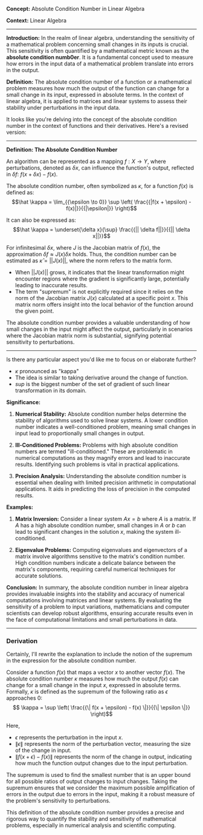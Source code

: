 **Concept:** Absolute Condition Number in Linear Algebra

**Context:** Linear Algebra

---

**Introduction:**
In the realm of linear algebra, understanding the sensitivity of a mathematical problem concerning small changes in its inputs is crucial. This sensitivity is often quantified by a mathematical metric known as the **absolute condition numb0er**. It is a fundamental concept used to measure how errors in the input data of a mathematical problem translate into errors in the output.

**Definition:**
The absolute condition number of a function or a mathematical problem measures how much the output of the function can change for a small change in its input, expressed in absolute terms. In the context of linear algebra, it is applied to matrices and linear systems to assess their stability under perturbations in the input data.

It looks like you're delving into the concept of the absolute condition number in the context of functions and their derivatives. Here's a revised version:

---

**Definition: The Absolute Condition Number**

An algorithm can be represented as a mapping $f: X \rightarrow Y$, where perturbations, denoted as $\delta x$, can influence the function's output, reflected in $\delta f$: $f(x + \delta x) - f(x)$.

The absolute condition number, often symbolized as $\kappa$, for a function $f(x)$ is defined as:
$$\hat \kappa = \lim_{{\epsilon \to 0}} \sup \left( \frac{{|f(x + \epsilon) - f(x)|}}{{|\epsilon|}} \right)$$

It can also be expressed as:
$$\hat \kappa = \underset{\delta x}{\sup} \frac{{|| \delta f||}}{{|| \delta x||}}$$

For infinitesimal $\delta x$, where $J$ is the Jacobian matrix of $f(x)$, the approximation $\delta f \approx J(x) \delta x$ holds. Thus, the condition number can be estimated as $\hat \kappa = ||J(x)||$, where the norm refers to the matrix form.

- When $||J(x)||$ grows, it indicates that the linear transformation might encounter regions where the gradient is significantly large, potentially leading to inaccurate results.
- The term "supremum" is not explicitly required since it relies on the norm of the Jacobian matrix $J(x)$ calculated at a specific point $x$. This matrix norm offers insight into the local behavior of the function around the given point.

The absolute condition number provides a valuable understanding of how small changes in the input might affect the output, particularly in scenarios where the Jacobian matrix norm is substantial, signifying potential sensitivity to perturbations.

---

Is there any particular aspect you'd like me to focus on or elaborate further?

- $\kappa$ pronounced as "kappa"
- The idea is similar to taking derivative around the change of function. 
- $sup$ is the biggest number of the set of gradient of such linear transformation in its domain. 

**Significance:**
1. **Numerical Stability:** Absolute condition number helps determine the stability of algorithms used to solve linear systems. A lower condition number indicates a well-conditioned problem, meaning small changes in input lead to proportionally small changes in output.
  
2. **Ill-Conditioned Problems:** Problems with high absolute condition numbers are termed "ill-conditioned." These are problematic in numerical computations as they magnify errors and lead to inaccurate results. Identifying such problems is vital in practical applications.

3. **Precision Analysis:** Understanding the absolute condition number is essential when dealing with limited precision arithmetic in computational applications. It aids in predicting the loss of precision in the computed results.

**Examples:**
1. **Matrix Inversion:** Consider a linear system $Ax = b$ where $A$ is a matrix. If $A$ has a high absolute condition number, small changes in $A$ or $b$ can lead to significant changes in the solution $x$, making the system ill-conditioned.

2. **Eigenvalue Problems:** Computing eigenvalues and eigenvectors of a matrix involve algorithms sensitive to the matrix's condition number. High condition numbers indicate a delicate balance between the matrix's components, requiring careful numerical techniques for accurate solutions.

**Conclusion:**
In summary, the absolute condition number in linear algebra provides invaluable insights into the stability and accuracy of numerical computations involving matrices and linear systems. By evaluating the sensitivity of a problem to input variations, mathematicians and computer scientists can develop robust algorithms, ensuring accurate results even in the face of computational limitations and small perturbations in data.

---

### Derivation

Certainly, I'll rewrite the explanation to include the notion of the supremum in the expression for the absolute condition number.

Consider a function $f(x)$ that maps a vector $x$ to another vector $f(x)$. The absolute condition number $\kappa$ measures how much the output $f(x)$ can change for a small change in the input $x$, expressed in absolute terms. Formally, $\kappa$ is defined as the supremum of the following ratio as $\epsilon$ approaches 0:
$$ \kappa = \sup \left( \frac{{\| f(x + \epsilon) - f(x) \|}}{{\| \epsilon \|}} \right)$$

Here,
- $\epsilon$ represents the perturbation in the input $x$.
- $\| \epsilon \|$ represents the norm of the perturbation vector, measuring the size of the change in input.
- $\| f(x + \epsilon) - f(x) \|$ represents the norm of the change in output, indicating how much the function output changes due to the input perturbation.

The supremum is used to find the smallest number that is an upper bound for all possible ratios of output changes to input changes. Taking the supremum ensures that we consider the maximum possible amplification of errors in the output due to errors in the input, making it a robust measure of the problem's sensitivity to perturbations.

This definition of the absolute condition number provides a precise and rigorous way to quantify the stability and sensitivity of mathematical problems, especially in numerical analysis and scientific computing.